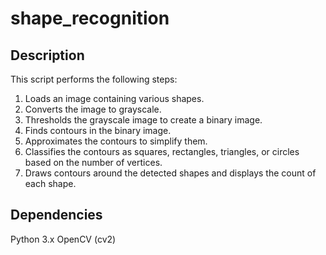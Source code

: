 # shape_recognition

## Description
This script performs the following steps:

1. Loads an image containing various shapes.
2. Converts the image to grayscale.
3. Thresholds the grayscale image to create a binary image.
4. Finds contours in the binary image.
5. Approximates the contours to simplify them.
6. Classifies the contours as squares, rectangles, triangles, or circles based on the number of vertices.
7. Draws contours around the detected shapes and displays the count of each shape.

## Dependencies
Python 3.x
OpenCV (cv2)
